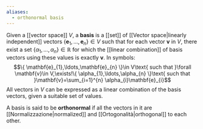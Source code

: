 ```yaml
---
aliases:
  - orthonormal basis
---
```

Given a [[vector space]] $V$, a **basis** is a [[set]] of [[Vector space|linearly independent]] vectors $\{ \mathbf{e}_{1},\ldots,\mathbf{e}_{n} \}\in V$ such that for each vector $\mathbf{v}$ in $V$, there exist a set $\{ \alpha_{1},\ldots,\alpha_{n} \}\in \mathbb{R}$ for which the [[linear combination]] of basis vectors using these values is exactly $\mathbf{v}$. In symbols:
$$\{ \mathbf{e}_{1},\ldots,\mathbf{e}_{n} \}\in V\text{ such that }\forall \mathbf{v}\in V,\exists!\{ \alpha_{1},\ldots,\alpha_{n} \}\text{ such that }\mathbf{v}=\sum_{i=1}^{n} \alpha_{i}\mathbf{e}_{i}$$
All vectors in $V$ can be expressed as a linear combination of the basis vectors, given a suitable set of values.

A basis is said to be **orthonormal** if all the vectors in it are [[Normalizzazione|normalized]] and [[Ortogonalità|orthogonal]] to each other.